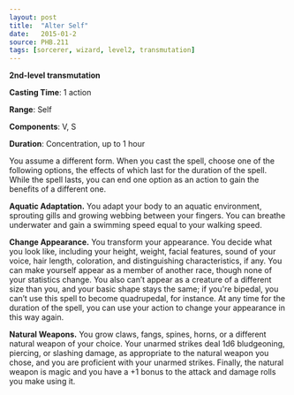 ```yaml
---
layout: post
title:  "Alter Self"
date:   2015-01-2
source: PHB.211
tags: [sorcerer, wizard, level2, transmutation]
---
```


**2nd-level transmutation**

**Casting Time**: 1 action

**Range**: Self

**Components**: V, S

**Duration**: Concentration, up to 1 hour

You assume a different form. When you cast the spell, choose one of the following options, the effects of which last for the duration of the spell. While the spell lasts, you can end one option as an action to gain the benefits of a different one.

**Aquatic Adaptation.** You adapt your body to an aquatic environment, sprouting gills and growing webbing between your fingers. You can breathe underwater and gain a swimming speed equal to your walking speed. 

**Change Appearance.** You transform your appearance. You decide what you look like, including your height, weight, facial features, sound of your voice, hair length, coloration, and distinguishing characteristics, if any. You can make yourself appear as a member of another race, though none of your statistics change. You also can’t appear as a creature of a different size than you, and your basic shape stays the same; if you're bipedal, you can’t use this spell to become quadrupedal, for instance. At any time for the duration of the spell, you can use your action to change your appearance in this way again.

**Natural Weapons.** You grow claws, fangs, spines, horns, or a different natural weapon of your choice. Your unarmed strikes deal 1d6 bludgeoning, piercing, or slashing damage, as appropriate to the natural weapon you chose, and you are proficient with your unarmed strikes. Finally, the natural weapon is magic and you have a +1 bonus to the attack and damage rolls you make using it. 
